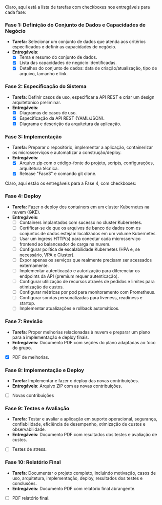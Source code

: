 Claro, aqui está a lista de tarefas com checkboxes nos entregáveis para cada fase:

### Fase 1: Definição do Conjunto de Dados e Capacidades de Negócio
- **Tarefa:** Selecionar um conjunto de dados que atenda aos critérios especificados e definir as capacidades de negócio.
- **Entregáveis:**
  - [x] Tema e resumo do conjunto de dados.
  - [x] Lista das capacidades de negócio identificadas.
  - [x] Detalhes do conjunto de dados: data de criação/atualização, tipo de arquivo, tamanho e link.

### Fase 2: Especificação do Sistema
- **Tarefa:** Definir casos de uso, especificar a API REST e criar um design arquitetônico preliminar.
- **Entregáveis:**
  - [x] Diagramas de casos de uso.
  - [x] Especificação da API REST (YAML/JSON).
  - [x] Diagrama e descrição da arquitetura da aplicação.

### Fase 3: Implementação
- **Tarefa:** Preparar o repositório, implementar a aplicação, containerizar os microsserviços e automatizar a construção/deploy.
- **Entregáveis:**
  - [x] Arquivo zip com o código-fonte do projeto, scripts, configurações, arquitetura técnica.
  - [x] Release "Fase3" e comando git clone.

Claro, aqui estão os entregáveis para a Fase 4, com checkboxes:

### Fase 4: Deploy
- **Tarefa:** Fazer o deploy dos containers em um cluster Kubernetes na nuvem (GKE).
- **Entregáveis:**
  - [ ] Containers implantados com sucesso no cluster Kubernetes.
  - [ ] Certificar-se de que os arquivos de banco de dados com os conjuntos de dados estejam localizados em um volume Kubernetes.
  - [ ] Usar um ingress HTTP(s) para conectar cada microsserviço frontend ao balanceador de carga na nuvem.
  - [ ] Configurar política de escalabilidade Kubernetes (HPA e, se necessário, VPA e Cluster).
  - [ ] Expor apenas os serviços que realmente precisam ser acessados externamente.
  - [ ] Implementar autenticação e autorização para diferenciar os endpoints da API (premium requer autenticação).
  - [ ] Configurar utilização de recursos através de pedidos e limites para otimização de custos.
  - [ ] Configurar métricas por pod para monitoramento com Prometheus.
  - [ ] Configurar sondas personalizadas para liveness, readiness e startup.
  - [ ] Implementar atualizações e rollback automáticos.

### Fase 7: Revisão
- **Tarefa:** Propor melhorias relacionadas à nuvem e preparar um plano para a implementação e deploy finais.
- **Entregáveis:** Documento PDF com seções do plano adaptadas ao foco do grupo.
- [x] PDF de melhorias.

### Fase 8: Implementação e Deploy
- **Tarefa:** Implementar e fazer o deploy das novas contribuições.
- **Entregáveis:** Arquivo ZIP com as novas contribuições.
- [ ] Novas contribuições

### Fase 9: Testes e Avaliação
- **Tarefa:** Testar e avaliar a aplicação em suporte operacional, segurança, confiabilidade, eficiência de desempenho, otimização de custos e observabilidade.
- **Entregáveis:** Documento PDF com resultados dos testes e avaliação de custos.
- [ ] Testes de stress.

### Fase 10: Relatório Final
- **Tarefa:** Documentar o projeto completo, incluindo motivação, casos de uso, arquitetura, implementação, deploy, resultados dos testes e conclusões.
- **Entregáveis:** Documento PDF com relatório final abrangente.
- [ ] PDF relatório final.